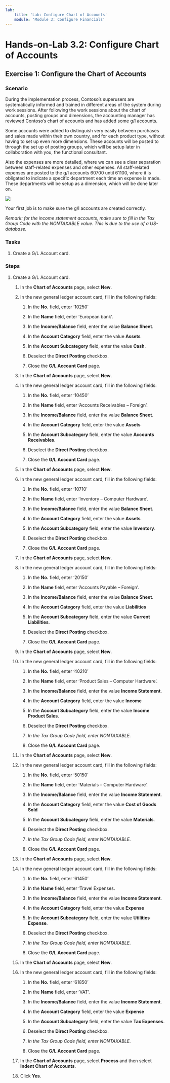 ```yaml
---
lab:
    title: 'Lab: Configure Chart of Accounts'
    module: 'Module 3: Configure Financials'
---
```


Hands-on-Lab 3.2: Configure Chart of Accounts
=============================================

Exercise 1: Configure the Chart of Accounts
-------------------------------------------

### Scenario

During the implementation process, Contoso’s superusers are systematically
informed and trained in different areas of the system during work sessions.
After following the work sessions about the chart of accounts, posting groups
and dimensions, the accounting manager has reviewed Contoso’s chart of accounts
and has added some g/l accounts.

Some accounts were added to distinguish very easily between purchases and sales
made within their own country, and for each product type, without having to set
up even more dimensions. These accounts will be posted to through the set up of
posting groups, which will be setup later in collaboration with you, the
functional consultant.

Also the expenses are more detailed, where we can see a clear separation between
staff-related expenses and other expenses. All staff-related expenses are posted
to the g/l accounts 60700 until 61100, where it is obligated to indicate a
specific department each time an expense is made. These departments will be
setup as a dimension, which will be done later on.

![](https://github.com/MicrosoftLearning/MB-800-Business-Central-Functional-Consultant/blob/master/Instructions/Labs/media/MB800_2021_Lab%203.2_chart_of_accounts.png)

Your first job is to make sure the g/l accounts are created correctly.

*Remark: for the income statement accounts, make sure to fill in the Tax Group
Code with the NONTAXABLE value. This is due to the use of a US-database.*

### Tasks

1.  Create a G/L Account card.

### Steps

1.  Create a G/L Account card.

    1.  In the **Chart of Accounts** page, select **New**.

    2.  In the new general ledger account card, fill in the following fields:

        1.  In the **No.** field, enter ‘10250’

        2.  In the **Name** field, enter ‘European bank’.

        3.  In the **Income/Balance** field, enter the value **Balance Sheet**.

        4.  In the **Account Category** field, enter the value **Assets**

        5.  In the **Account Subcategory** field, enter the value **Cash**.

        6.  Deselect the **Direct Posting** checkbox.

        7.  Close the **G/L Account Card** page.

    3.  In the **Chart of Accounts** page, select **New**.

    4.  In the new general ledger account card, fill in the following fields:

        1.  In the **No.** field, enter ‘10450’

        2.  In the **Name** field, enter ‘Accounts Receivables – Foreign’.

        3.  In the **Income/Balance** field, enter the value **Balance Sheet**.

        4.  In the **Account Category** field, enter the value **Assets**

        5.  In the **Account Subcategory** field, enter the value **Accounts
            Receivables**.

        6.  Deselect the **Direct Posting** checkbox.

        7.  Close the **G/L Account Card** page.

    6.  In the **Chart of Accounts** page, select **New**.

    7.  In the new general ledger account card, fill in the following fields:

        1.  In the **No.** field, enter ‘10710’

        2.  In the **Name** field, enter ‘Inventory – Computer Hardware’.

        3.  In the **Income/Balance** field, enter the value **Balance Sheet**.

        4.  In the **Account Category** field, enter the value **Assets**

        5.  In the **Account Subcategory** field, enter the value **Inventory**.

        6.  Deselect the **Direct Posting** checkbox.

        7.  Close the **G/L Account Card** page.

    8.  In the **Chart of Accounts** page, select **New**.

    9.  In the new general ledger account card, fill in the following fields:

        1.  In the **No.** field, enter ‘20150’

        2.  In the **Name** field, enter ‘Accounts Payable – Foreign’.

        3.  In the **Income/Balance** field, enter the value **Balance Sheet**.

        4.  In the **Account Category** field, enter the value **Liabilities**

        5.  In the **Account Subcategory** field, enter the value **Current
            Liabilities**.

        6.  Deselect the **Direct Posting** checkbox.

        7.  Close the **G/L Account Card** page.

    11. In the **Chart of Accounts** page, select **New**.

    12. In the new general ledger account card, fill in the following fields:

        1.  In the **No.** field, enter ‘40210’

        2.  In the **Name** field, enter ‘Product Sales – Computer Hardware’.

        3.  In the **Income/Balance** field, enter the value **Income
            Statement**.

        4.  In the **Account Category** field, enter the value **Income**

        5.  In the **Account Subcategory** field, enter the value **Income
            Product Sales**.

        6.  Deselect the **Direct Posting** checkbox.

        7.  *In the Tax Group Code field, enter NONTAXABLE.*

        8.  Close the **G/L Account Card** page.

    13. In the **Chart of Accounts** page, select **New**.

    14. In the new general ledger account card, fill in the following fields:

        1.  In the **No.** field, enter ‘50150’

        2.  In the **Name** field, enter ‘Materials – Computer Hardware’.

        3.  In the **Income/Balance** field, enter the value **Income
            Statement**.

        4.  In the **Account Category** field, enter the value **Cost of Goods
            Sold**

        5.  In the **Account Subcategory** field, enter the value **Materials**.

        6.  Deselect the **Direct Posting** checkbox.

        7.  *In the Tax Group Code field, enter NONTAXABLE.*

        8.  Close the **G/L Account Card** page.

    15. In the **Chart of Accounts** page, select **New**.

    16. In the new general ledger account card, fill in the following fields:

        1.  In the **No.** field, enter ‘61450’

        2.  In the **Name** field, enter ‘Travel Expenses.

        3.  In the **Income/Balance** field, enter the value **Income
            Statement**.

        4.  In the **Account Category** field, enter the value **Expense**

        5.  In the **Account Subcategory** field, enter the value **Utilities
            Expense**.

        6.  Deselect the **Direct Posting** checkbox.

        7.  *In the Tax Group Code field, enter NONTAXABLE.*

        8.  Close the **G/L Account Card** page.

    17. In the **Chart of Accounts** page, select **New**.

    18. In the new general ledger account card, fill in the following fields:

        1.  In the **No.** field, enter ‘61850’

        2.  In the **Name** field, enter ‘VAT’.

        3.  In the **Income/Balance** field, enter the value **Income
            Statement**.

        4.  In the **Account Category** field, enter the value **Expense**

        5.  In the **Account Subcategory** field, enter the value **Tax
            Expenses**.

        6.  Deselect the **Direct Posting** checkbox.

        7.  *In the Tax Group Code field, enter NONTAXABLE.*

        8.  Close the **G/L Account Card** page.

    19. In the **Chart of Accounts** page, select **Process** and then select
        **Indent Chart of Accounts**.

    20. Click **Yes**.

